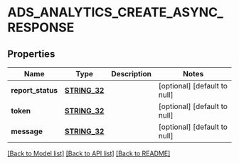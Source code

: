 # ADS_ANALYTICS_CREATE_ASYNC_RESPONSE

## Properties
Name | Type | Description | Notes
------------ | ------------- | ------------- | -------------
**report_status** | [**STRING_32**](STRING_32.md) |  | [optional] [default to null]
**token** | [**STRING_32**](STRING_32.md) |  | [optional] [default to null]
**message** | [**STRING_32**](STRING_32.md) |  | [optional] [default to null]

[[Back to Model list]](../README.md#documentation-for-models) [[Back to API list]](../README.md#documentation-for-api-endpoints) [[Back to README]](../README.md)


